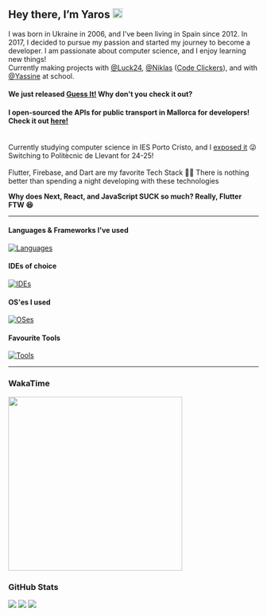 <h2>Hey there, I’m Yaros <img src="https://media.giphy.com/media/hvRJCLFzcasrR4ia7z/giphy.gif" width="20px"></h2>


  I was born in Ukraine in 2006, and I've been living in Spain since 2012. In 2017, I decided to pursue my passion and started my journey to become a developer.
  I am passionate about computer science, and I enjoy learning new things!
  <br />Currently making projects with <a href="https://github.com/Luck24">@Luck24</a>, <a href="https://github.com/Nw05">@Niklas</a> (<a href="https://codeclickers.com">Code Clickers</a>), and with <a href="https://github.com/code-and-relax">@Yassine</a> at school. 
  <br />
  <h4>We just released <a href="https://guessit.codeclickers.com" target="_blank">Guess It!</a> Why don't you check it out?</h4>

  <h4>I open-sourced the APIs for public transport in Mallorca for developers! Check it out <a href="https://github.com/open-transport-mallorca">here!</a></h4>
  
  <br />Currently studying computer science in IES Porto Cristo, and I <a href="https://iesportocristo.exposed">exposed it</a> 😜 Switching to Politècnic de Llevant for 24-25!
  <br />
  <br />
  Flutter, Firebase, and Dart are my favorite Tech Stack 💛💙 There is nothing better than spending a night developing with these technologies

  <b>Why does Next, React, and JavaScript SUCK so much? Really, Flutter FTW 😆</b>
  
<hr>

<h4>Languages & Frameworks I've used</h4>

[![Languages](https://skillicons.dev/icons?i=python,dart,flutter,firebase,gcp,materialui,js,ts,kubernetes,docker,tailwind,html,css,cpp,cs,arduino,swift,kotlin,nodejs,lua,unity,unreal)](https://skillicons.dev)


<h4> IDEs of choice</h4>

[![IDEs](https://skillicons.dev/icons?i=vscode,pycharm,webstorm,androidstudio,sublime)](https://skillicons.dev)


<h4> OS'es I used</h4>

[![OSes](https://skillicons.dev/icons?i=windows,apple,arch,kali,mint)](https://skillicons.dev)

<h4>Favourite Tools</h4>

[![Tools](https://skillicons.dev/icons?i=photoshop,illustrator,aftereffects,ableton,git,postman,blender,figma)](https://skillicons.dev)

<hr>

<h3>WakaTime</h3>

<a href="https://wakatime.com"><img height="350px" src="https://wakatime.com/share/@YarosMallorca/f4633248-e7d9-4567-96ce-7f7ae312a242.png" /></a>

<h3>GitHub Stats</h3>

<img src="https://github-readme-stats.vercel.app/api?username=YarosMallorca&count_private=true&include_all_commits=true&show_icons=true&hide_border=true&bg_color=161B22&text_color=c9d1d9&title_color=50a6ff&icon_color=3572a5">
<img src="https://github-readme-stats.vercel.app/api/top-langs/?username=YarosMallorca&langs_count=8&layout=compact&hide_border=true&bg_color=161B22&text_color=c9d1d9&title_color=50a6ff&icon_color=3572a5&card_width=445"/>
<img src="http://github-readme-streak-stats.herokuapp.com?user=YarosMallorca&theme=dark&hide_border=true&background=161B22&ring=50A6FF&fire=FF9022&currStreakLabel=FFFFFF">

